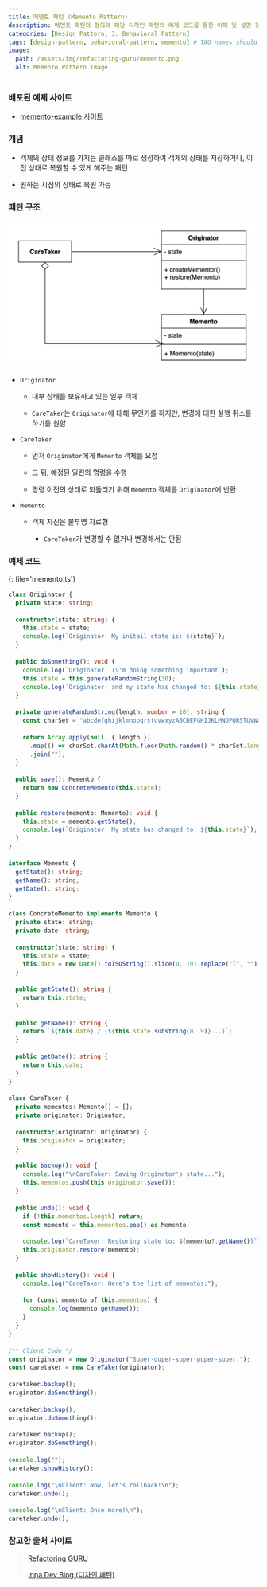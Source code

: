 ```yaml
---
title: 메멘토 패턴 (Memento Pattern)
description: 메멘토 패턴의 정의와 해당 디자인 패턴의 예제 코드를 통한 이해 및 설명 정리
categories: [Design Pattern, 3. Behavioral Pattern]
tags: [design-pattern, behavioral-pattern, memento] # TAG names should always be lowercase
image:
  path: /assets/img/refactoring-guru/memento.png
  alt: Memento Pattern Image
---
```


### 배포된 예제 사이트

- [memento-example 사이트](https://memento-example.vercel.app/)

### 개념

- 객체의 상태 정보를 가지는 클래스를 따로 생성하여 객체의 상태를 저장하거나, 이전 상태로 복원할 수 있게 해주는 패턴

- 원하는 시점의 상태로 복원 가능

### 패턴 구조

![memento](/assets/img/structure/memento.png)

- `Originator`

  - 내부 상태를 보유하고 있는 일부 객체

  - `CareTaker`는 `Originator`에 대해 무언가를 하지만, 변경에 대한 실행 취소를 하기를 원함

- `CareTaker`

  - 먼저 `Originator`에게 `Memento` 객체를 요청

  - 그 뒤, 예정된 일련의 명령을 수행

  - 명령 이전의 상태로 되돌리기 위해 `Memento` 객체를 `Originator`에 반환

- `Memento`

  - 객체 자신은 불투명 자료형

    - `CareTaker`가 변경할 수 없거나 변경해서는 안됨

### 예제 코드

{: file='memento.ts'}

```ts
class Originator {
  private state: string;

  constructor(state: string) {
    this.state = state;
    console.log(`Originator: My initail state is: ${state}`);
  }

  public doSomething(): void {
    console.log(`Originator: I\'m doing something important`);
    this.state = this.generateRandomString(30);
    console.log(`Originator: and my state has changed to: ${this.state}`);
  }

  private generateRandomString(length: number = 10): string {
    const charSet = "abcdefghijklmnopqrstuvwxyzABCDEFGHIJKLMNOPQRSTUVWXYZ";

    return Array.apply(null, { length })
      .map(() => charSet.charAt(Math.floor(Math.random() * charSet.length)))
      .join("");
  }

  public save(): Memento {
    return new ConcreteMemento(this.state);
  }

  public restore(memento: Memento): void {
    this.state = memento.getState();
    console.log(`Originator: My state has changed to: ${this.state}`);
  }
}

interface Memento {
  getState(): string;
  getName(): string;
  getDate(): string;
}

class ConcreteMemento implements Memento {
  private state: string;
  private date: string;

  constructor(state: string) {
    this.state = state;
    this.date = new Date().toISOString().slice(0, 19).replace("T", "");
  }

  public getState(): string {
    return this.state;
  }

  public getName(): string {
    return `${this.date} / (${this.state.substring(0, 9)}...)`;
  }

  public getDate(): string {
    return this.date;
  }
}

class CareTaker {
  private mementos: Memento[] = [];
  private originator: Originator;

  constructor(originator: Originator) {
    this.originator = originator;
  }

  public backup(): void {
    console.log("\nCareTaker: Saving Originator's state...");
    this.mementos.push(this.originator.save());
  }

  public undo(): void {
    if (!this.mementos.length) return;
    const memento = this.mementos.pop() as Memento;

    console.log(`CareTaker: Restoring state to: ${memento?.getName()}`);
    this.originator.restore(memento);
  }

  public showHistory(): void {
    console.log("CareTaker: Here's the list of mementos:");

    for (const memento of this.mementos) {
      console.log(memento.getName());
    }
  }
}

/** Client Code */
const originator = new Originator("Super-duper-super-puper-super.");
const caretaker = new CareTaker(originator);

caretaker.backup();
originator.doSomething();

caretaker.backup();
originator.doSomething();

caretaker.backup();
originator.doSomething();

console.log("");
caretaker.showHistory();

console.log("\nClient: Now, let's rollback!\n");
caretaker.undo();

console.log("\nClient: Once more!\n");
caretaker.undo();
```

### 참고한 출처 사이트

> [Refactoring GURU](https://refactoring.guru/ko/design-patterns)
>
> [Inpa Dev Blog (디자인 패턴)](https://inpa.tistory.com/category/%EB%94%94%EC%9E%90%EC%9D%B8%20%ED%8C%A8%ED%84%B4)
